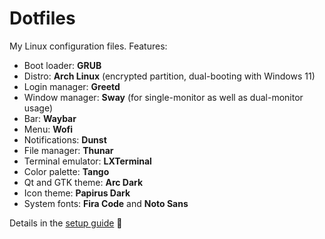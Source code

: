 # Dotfiles

My Linux configuration files. Features:

- Boot loader: **GRUB**
- Distro: **Arch Linux** (encrypted partition, dual-booting with Windows 11)
- Login manager: **Greetd**
- Window manager: **Sway** (for single-monitor as well as dual-monitor usage)
- Bar: **Waybar**
- Menu: **Wofi**
- Notifications: **Dunst**
- File manager: **Thunar**
- Terminal emulator: **LXTerminal**
- Color palette: **Tango**
- Qt and GTK theme: **Arc Dark**
- Icon theme: **Papirus Dark**
- System fonts: **Fira Code** and **Noto Sans**

Details in the [setup guide](./setup.md) 🚀
